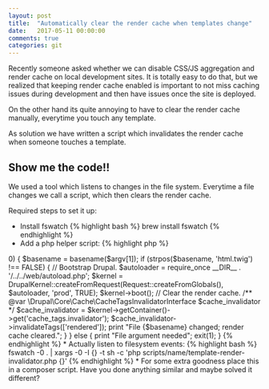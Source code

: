 ```yaml
---
layout: post
title:  "Automatically clear the render cache when templates change"
date:   2017-05-11 00:00:00
comments: true
categories: git
---
```

Recently someone asked whether we can disable CSS/JS aggregation and render cache on local development sites. It is totally easy to do that, but we realized that keeping render cache enabled is important to not miss caching issues during development and then have issues once the site is deployed.

On the other hand its quite annoying to have to clear the render cache manually, everytime you touch any template.

As solution we have written a script which invalidates the render cache when someone touches a template.

## Show me the code!!

We used a tool which listens to changes in the file system.
Everytime a file changes we call a script, which then clears the render cache.

Required steps to set it up:

* Install fswatch {% highlight bash %}
  brew install fswatch
{% endhighlight %}
* Add a php helper script:
 {% highlight php %}
<?php

/**
 * @file
 * This file invalidates render cache if any html.twig file is touched.
 */

use Drupal\Core\DrupalKernel;
use Symfony\Component\HttpFoundation\Request;

// Safeguard against any access via the webserver.
if (php_sapi_name() !== 'cli') {
  exit(1);
}

if (count($argv) > 0) {
  $basename = basename($argv[1]);
  if (strpos($basename, 'html.twig') !== FALSE) {

    // Bootstrap Drupal.
    $autoloader = require_once __DIR__ . '/../../web/autoload.php';

    $kernel = DrupalKernel::createFromRequest(Request::createFromGlobals(), $autoloader, 'prod', TRUE);
    $kernel->boot();

    // Clear the render cache.
    /** @var \Drupal\Core\Cache\CacheTagsInvalidatorInterface $cache_invalidator */
    $cache_invalidator = $kernel->getContainer()->get('cache_tags.invalidator');
    $cache_invalidator->invalidateTags(['rendered']);

    print "File {$basename} changed; render cache cleared.";
  }
}
else {
  print "File argument needed";
  exit(1);
}

{% endhighlight %}
* Actually listen to filesystem events:
{% highlight bash %}
  fswatch -0 . | xargs -0 -I {} -t sh -c 'php scripts/name/template-render-invalidator.php {}'
{% endhighlight %}
* For some extra goodness place this in a composer script.

Have you done anything similar and maybe solved it different?
